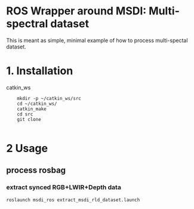 
# ROS Wrapper around MSDI: Multi-spectral dataset

This is meant as simple, minimal example of how to process multi-spectal dataset.

# 1. Installation

catkin_ws
```
	mkdir -p ~/catkin_ws/src
	cd ~/catkin_ws/
	catkin_make
	cd src
	git clone 
	
```

# 2 Usage

## process rosbag

### extract synced RGB+LWIR+Depth data

```
roslaunch msdi_ros extract_msdi_rld_dataset.launch
```
